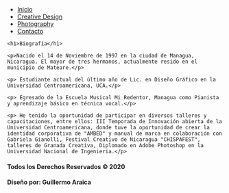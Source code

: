 <!doctype html>
<html>
<head>
<meta charset="UTF-8">
<title>linksite</title>
<link href="css/normalize.css" rel="stylesheet" type="text/css">
<link href="css/linkestilos.css" rel="stylesheet" type="text/css">
</head>

<body>
<header id="cabeza">
</header>
<nav id="navegacion">
	<ul>
		<li><a href="index.html">Inicio</a></li>
		<li><a href="nosotros.html">Creative Design</a></li>
		<li><a href="servicios.html">Photography</a></li>
		<li><a href="contacto.html">Contacto</a></li>
	</ul>
</nav>
	
<main id="contenido">
	
	<h1>Biografía</h1>
	
	<p>Nacido el 14 de Noviembre de 1997 en la ciudad de Managua, Nicaragua. El mayor de tres hermanos, actualmente resido en el municipio de Mateare.</p>
	
	<p> Estudiante actual del último año de Lic. en Diseño Gráfico en la Universidad Centroamericana, UCA.</p>
	
	<p> Egresado de la Escuela Musical Mi Redentor, Managua como Pianista y aprendizaje básico en técnica vocal.</p>
	
	<p> He tenido la oportunidad de participar en diversos talleres y capacitaciones, entre ellos: III Temporada de Innovación abierta de la Universidad Centroamericana, donde tuve la oportunidad de crear la identidad corporativa de "AMBED" y manual de marca en colaboración con Gabriela Gianolli, Festival Creativo de Nicaragua "CHISPAFEST", talleres de Granada Creativa, Diplomado en Adobe Photoshop en la Universidad Nacional de Ingenieria.</p> 
	
</main>
<footer id="pie">
	<h4>Todos los Derechos Reservados © 2020</h4>
	<h4>Diseño por: Guillermo Araica</h4>
</footer>
</body>
</html>
